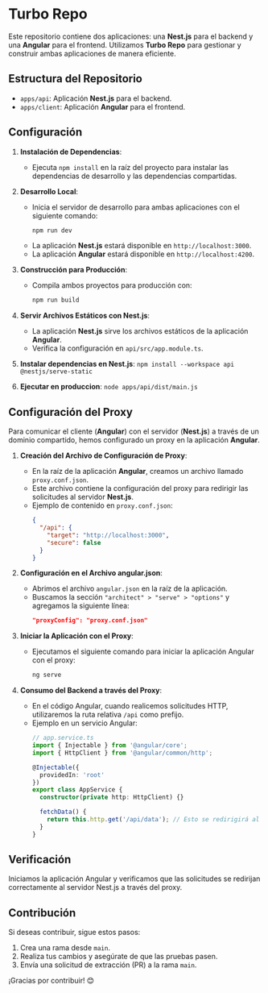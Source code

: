 # Turbo Repo

Este repositorio contiene dos aplicaciones: una **Nest.js** para el backend y una **Angular** para el frontend. Utilizamos **Turbo Repo** para gestionar y construir ambas aplicaciones de manera eficiente.

## Estructura del Repositorio

- `apps/api`: Aplicación **Nest.js** para el backend.
- `apps/client`: Aplicación **Angular** para el frontend.

## Configuración

1. **Instalación de Dependencias**:
   - Ejecuta `npm install` en la raíz del proyecto para instalar las dependencias de desarrollo y las dependencias compartidas.

2. **Desarrollo Local**:
   - Inicia el servidor de desarrollo para ambas aplicaciones con el siguiente comando:
     ```bash
     npm run dev
     ```
   - La aplicación **Nest.js** estará disponible en `http://localhost:3000`.
   - La aplicación **Angular** estará disponible en `http://localhost:4200`.

3. **Construcción para Producción**:
   - Compila ambos proyectos para producción con:
     ```bash
     npm run build
     ```

4. **Servir Archivos Estáticos con Nest.js**:
   - La aplicación **Nest.js** sirve los archivos estáticos de la aplicación **Angular**.
   - Verifica la configuración en `api/src/app.module.ts`.


5. **Instalar dependencias en Nest.js**:
   `npm install --workspace api @nestjs/serve-static`

6. **Ejecutar en produccion**:
   `node apps/api/dist/main.js`

## Configuración del Proxy

Para comunicar el cliente (**Angular**) con el servidor (**Nest.js**) a través de un dominio compartido, hemos configurado un proxy en la aplicación **Angular**.

1. **Creación del Archivo de Configuración de Proxy**:
   - En la raíz de la aplicación **Angular**, creamos un archivo llamado `proxy.conf.json`.
   - Este archivo contiene la configuración del proxy para redirigir las solicitudes al servidor **Nest.js**.
   - Ejemplo de contenido en `proxy.conf.json`:
     ```json
     {
       "/api": {
         "target": "http://localhost:3000",
         "secure": false
       }
     }
     ```

2. **Configuración en el Archivo angular.json**:
   - Abrimos el archivo `angular.json` en la raíz de la aplicación.
   - Buscamos la sección `"architect" > "serve" > "options"` y agregamos la siguiente línea:
     ```json
     "proxyConfig": "proxy.conf.json"
     ```

3. **Iniciar la Aplicación con el Proxy**:
   - Ejecutamos el siguiente comando para iniciar la aplicación Angular con el proxy:
     ```bash
     ng serve
     ```

4. **Consumo del Backend a través del Proxy**:
   - En el código Angular, cuando realicemos solicitudes HTTP, utilizaremos la ruta relativa `/api` como prefijo.
   - Ejemplo en un servicio Angular:
     ```typescript
     // app.service.ts
     import { Injectable } from '@angular/core';
     import { HttpClient } from '@angular/common/http';

     @Injectable({
       providedIn: 'root'
     })
     export class AppService {
       constructor(private http: HttpClient) {}

       fetchData() {
         return this.http.get('/api/data'); // Esto se redirigirá al servidor Nest.js
       }
     }
     ```

## Verificación

Iniciamos la aplicación Angular y verificamos que las solicitudes se redirijan correctamente al servidor Nest.js a través del proxy.

## Contribución

Si deseas contribuir, sigue estos pasos:

1. Crea una rama desde `main`.
2. Realiza tus cambios y asegúrate de que las pruebas pasen.
3. Envía una solicitud de extracción (PR) a la rama `main`.

¡Gracias por contribuir! 😊
